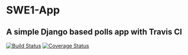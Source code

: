 # SWE1-App

## A simple Django based polls app with Travis CI

[![Build Status](https://app.travis-ci.com/Abhi270600/swe1-app.svg?branch=main)](https://app.travis-ci.com/Abhi270600/swe1-app)
[![Coverage Status](https://coveralls.io/repos/github/Abhi270600/swe1-app/badge.svg)](https://coveralls.io/github/Abhi270600/swe1-app)
